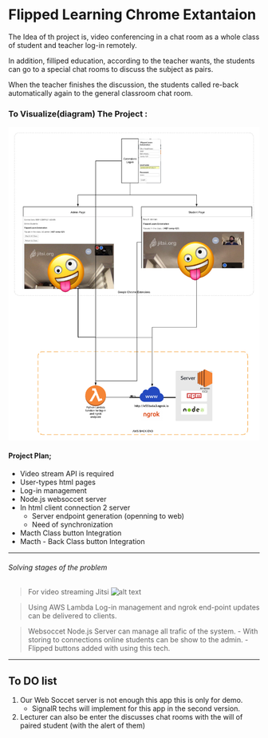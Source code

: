 # Flipped Learning Chrome Extantaion 

The Idea of th project is, video conferencing in a chat room as a whole class of student and teacher log-in remotely.

In addition, filliped education, according to the teacher wants, the students can go to a special chat rooms to discuss the subject as pairs. 

When the teacher finishes the discussion, the students called re-back automatically again to the general classroom chat room.


### To Visualize(diagram) The Project : 
 ![alt text](https://raw.githubusercontent.com/UlucFVardar/Flipped-Learning-Extantation/master/Flipped.png)


#### Project Plan;
* Video stream API is required
* User-types html pages 
* Log-in management
* Node.js websoccet server 
* In html client connection 2 server
    * Server endpoint generation (openning to web)
    * Need of synchronization
* Macth Class button Integration
* Macth - Back Class button Integration

---
###### Solving stages of the problem

> For video streaming Jitsi  ![alt
text](https://www.babblevoice.com/img/jitsi/jitsi.png)

> Using AWS Lambda Log-in management and ngrok end-point updates can be delivered to clients.

> Websoccet Node.js Server can manage all trafic of the system.
        - With storing to connections online students can be show to the admin.
        - Flipped buttons added with using this tech.


---
## To DO list

1. Our Web Soccet server is not enough this app this is only for demo.
    * SignalR techs will implement for this app in the second version.
2. Lecturer can also be enter the discusses chat rooms with the will of paired student (with the alert of them)









